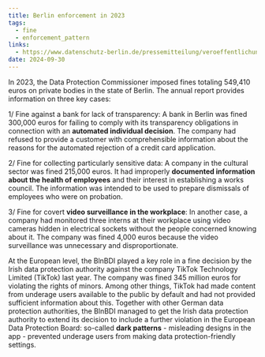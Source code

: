 ```yaml
---
title: Berlin enforcement in 2023
tags:
  - fine
  - enforcement_pattern
links:
  - https://www.datenschutz-berlin.de/pressemitteilung/veroeffentlichung-des-jahresberichts-2023/
date: 2024-09-30
---
```

In 2023, the Data Protection Commissioner imposed fines totaling 549,410 euros on private bodies in the state of Berlin. The annual report provides information on three key cases:

1/ Fine against a bank for lack of transparency: A bank in Berlin was fined 300,000 euros for failing to comply with its transparency obligations in connection with an **automated individual decision**. The company had refused to provide a customer with comprehensible information about the reasons for the automated rejection of a credit card application.

2/ Fine for collecting particularly sensitive data: A company in the cultural sector was fined 215,000 euros. It had improperly **documented information about the health of employees** and their interest in establishing a works council. The information was intended to be used to prepare dismissals of employees who were on probation.

3/ Fine for covert **video surveillance in the workplace**: In another case, a company had monitored three interns at their workplace using video cameras hidden in electrical sockets without the people concerned knowing about it. The company was fined 4,000 euros because the video surveillance was unnecessary and disproportionate.

At the European level, the BlnBDI played a key role in a fine decision by the Irish data protection authority against the company TikTok Technology Limited (TikTok) last year. The company was fined 345 million euros for violating the rights of minors. Among other things, TikTok had made content from underage users available to the public by default and had not provided sufficient information about this. Together with other German data protection authorities, the BlnBDI managed to get the Irish data protection authority to extend its decision to include a further violation in the European Data Protection Board: so-called **dark patterns** - misleading designs in the app - prevented underage users from making data protection-friendly settings.